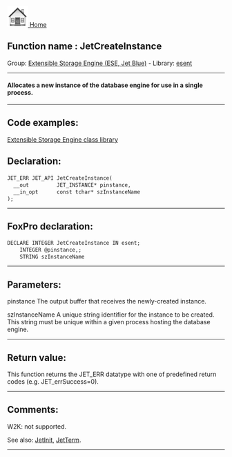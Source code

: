 [<img src="../../images/home.png"> Home ](https://github.com/VFPX/Win32API)  

## Function name : JetCreateInstance
Group: [Extensible Storage Engine (ESE, Jet Blue)](../../functions_group.md#Extensible_Storage_Engine_(ESE,_Jet_Blue))  -  Library: [esent](../../Libraries.md#esent)  
***  


#### Allocates a new instance of the database engine for use in a single process.
***  


## Code examples:
[Extensible Storage Engine class library](../../samples/sample_532.md)  

## Declaration:
```foxpro  
JET_ERR JET_API JetCreateInstance(
  __out         JET_INSTANCE* pinstance,
  __in_opt      const tchar* szInstanceName
);  
```  
***  


## FoxPro declaration:
```foxpro  
DECLARE INTEGER JetCreateInstance IN esent;
	INTEGER @pinstance,;
	STRING szInstanceName  
```  
***  


## Parameters:
pinstance 
The output buffer that receives the newly-created instance.

szInstanceName 
A unique string identifier for the instance to be created. This string must be unique within a given process hosting the database engine.
  
***  


## Return value:
This function returns the JET_ERR datatype with one of predefined return codes (e.g. JET_errSuccess=0).  
***  


## Comments:
W2K: not supported.  
  
See also: [JetInit](../esent/JetInit.md), [JetTerm](../esent/JetTerm.md).  
  
***  

